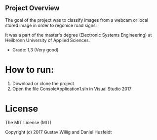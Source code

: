 ## Project Overview
The goal of the project was to classify images from a webcam or local stored image in order to regonice road signs.

It was a part of the master's degree (Electronic Systems Engineering) at Heilbronn University of Applied Sciences.

* Grade: 1,3 (Very good)

# How to run:
 1. Download or clone the project
 2. Open the file ConsoleApplication1.sln in Visual Studio 2017

# License
The MIT License (MIT)

Copyright (c) 2017 Gustav Willig and Daniel Husfeldt

